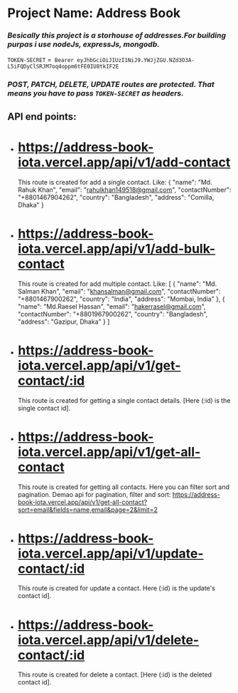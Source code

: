 # Project Name: Address Book

### _Besically this project is a storhouse of addresses.For building purpas i use nodeJs, expressJs, mongodb._

`TOKEN-SECRET` =` Bearer eyJhbGciOiJIUzI1NiJ9.YWJjZGU.NZd3O3A-L5iFQDyClSRJM7oq4oppm6tFE0IU8tkIF2E`

### _POST, PATCH, DELETE, UPDATE routes are protected. That means you have to pass `TOKEN-SECRET` as headers._

## API end points:

- # https://address-book-iota.vercel.app/api/v1/add-contact
  This route is created for add a single contact. Like:
  {
  "name": "Md. Rahuk Khan",
  "email": "rahulkhan149518@gmail.com",
  "contactNumber": "+8801467904262",
  "country": "Bangladesh",
  "address": "Comilla, Dhaka"
  }
- # https://address-book-iota.vercel.app/api/v1/add-bulk-contact
  This route is created for add multiple contact. Like:
  [
  {
  "name": "Md. Salman Khan",
  "email": "khansalman@gmail.com",
  "contactNumber": "+8801467900262",
  "country": "India",
  "address": "Mombai, India"
  },
  {
  "name": "Md.Raesel Hassan",
  "email": "hakerrasel@gmail.com",
  "contactNumber": "+8801967900262",
  "country": "Bangladesh",
  "address": "Gazipur, Dhaka"
  }
  ]
- # https://address-book-iota.vercel.app/api/v1/get-contact/:id
  This route is created for getting a single contact details. [Here (:id) is the single contact id].
- # https://address-book-iota.vercel.app/api/v1/get-all-contact
  This route is created for getting all contacts. Here you can filter sort and pagination.
  Demao api for pagination, filter and sort:
  https://address-book-iota.vercel.app/api/v1/get-all-contact?sort=email&fields=name,email&page=2&limit=2
- # https://address-book-iota.vercel.app/api/v1/update-contact/:id
  This route is created for update a contact. Here (:id) is the update's contact id].
- # https://address-book-iota.vercel.app/api/v1/delete-contact/:id
  This route is created for delete a contact. [Here (:id) is the deleted contact id].
